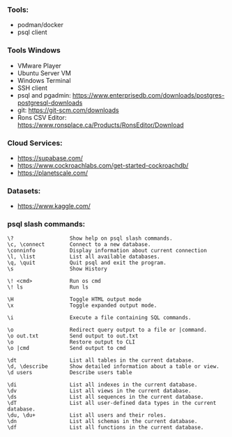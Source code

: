 ### Tools:

-   podman/docker
-   psql client

### Tools Windows

-   VMware Player
-   Ubuntu Server VM
-   Windows Terminal
-   SSH client
-   psql and pgadmin: https://www.enterprisedb.com/downloads/postgres-postgresql-downloads
-   git: https://git-scm.com/downloads
-   Rons CSV Editor: https://www.ronsplace.ca/Products/RonsEditor/Download

### Cloud Services:

-   https://supabase.com/
-   https://www.cockroachlabs.com/get-started-cockroachdb/
-   https://planetscale.com/

### Datasets:

-   https://www.kaggle.com/

### psql slash commands:

```
\?                  Show help on psql slash commands.
\c, \connect        Connect to a new database.
\conninfo           Display information about current connection
\l, \list           List all available databases.
\q, \quit           Quit psql and exit the program.
\s                  Show History

\! <cmd>            Run os cmd
\! ls               Run ls

\H                  Toggle HTML output mode
\x                  Toggle expanded output mode.

\i                  Execute a file containing SQL commands.

\o                  Redirect query output to a file or |command.
\o out.txt          Send output to out.txt
\o                  Restore output to CLI
\o |cmd             Send output to cmd

\dt                 List all tables in the current database.
\d, \describe       Show detailed information about a table or view.
\d users            Describe users table

\di                 List all indexes in the current database.
\dv                 List all views in the current database.
\ds                 List all sequences in the current database.
\dT                 List all user-defined data types in the current database.
\du, \du+           List all users and their roles.
\dn                 List all schemas in the current database.
\df                 List all functions in the current database.
```
